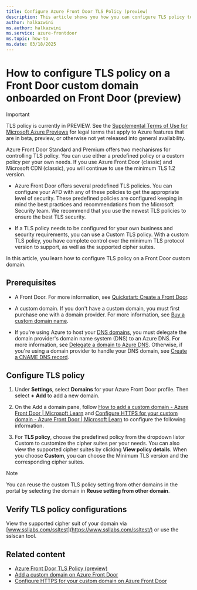 ```yaml
---
title: Configure Azure Front Door TLS Policy (preview)
description: This article shows you how you can configure TLS policy to meet security requirements for your Front Door custom domains.
author: halkazwini
ms.author: halkazwini
ms.service: azure-frontdoor
ms.topic: how-to
ms.date: 03/18/2025
---
```


# How to configure TLS policy on a Front Door custom domain onboarded on Front Door (preview)

> [!IMPORTANT]
> TLS policy is currently in PREVIEW. See the [Supplemental Terms of Use for Microsoft Azure Previews](https://azure.microsoft.com/support/legal/preview-supplemental-terms/) for legal terms that apply to Azure features that are in beta, preview, or otherwise not yet released into general availability.

Azure Front Door Standard and Premium offers two mechanisms for controlling TLS policy. You can use either a predefined policy or a custom policy per your own needs. If you use Azure Front Door (classic) and Microsoft CDN (classic), you will continue to use the minimum TLS 1.2 version.

- Azure Front Door offers several predefined TLS policies. You can configure your AFD with any of these policies to get the appropriate level of security. These predefined policies are configured keeping in mind the best practices and recommendations from the Microsoft Security team. We recommend that you use the newest TLS policies to ensure the best TLS security.

- If a TLS policy needs to be configured for your own business and security requirements, you can use a Custom TLS policy. With a custom TLS policy, you have complete control over the minimum TLS protocol version to support, as well as the supported cipher suites.

In this article, you learn how to configure TLS policy on a Front Door custom domain.

## Prerequisites

- A Front Door. For more information, see [Quickstart: Create a Front Door](/azure/frontdoor/quickstart-create-front-door).

- A custom domain. If you don't have a custom domain, you must first purchase one with a domain provider. For more information, see [Buy a custom domain name](/azure/app-service/manage-custom-dns-buy-domain).

- If you're using Azure to host your [DNS domains](/azure/dns/dns-overview), you must delegate the domain provider's domain name system (DNS) to an Azure DNS. For more information, see [Delegate a domain to Azure DNS](/azure/dns/dns-delegate-domain-azure-dns). Otherwise, if you're using a domain provider to handle your DNS domain, see [Create a CNAME DNS record](/azure/frontdoor/front-door-custom-domain).

## Configure TLS policy

1. Under **Settings**, select **Domains** for your Azure Front Door profile. Then select **+** **Add** to add a new domain.

2. On the Add a domain pane, follow [How to add a custom domain - Azure Front Door | Microsoft Learn](/azure/frontdoor/standard-premium/how-to-add-custom-domain) and [Configure HTTPS for your custom domain - Azure Front Door | Microsoft Learn](/azure/frontdoor/standard-premium/how-to-configure-https-custom-domain) to configure the following information.

3. For **TLS policy**, choose the predefined policy from the dropdown listor Custom  to customize the cipher suites per your needs. You can also view the supported cipher suites by clicking **View policy details**. When you choose **Custom**, you can choose the Minimum TLS version and the corresponding cipher suites. 

> [!NOTE]
> You can reuse the custom TLS policy setting from other domains in the portal by selecting the domain in **Reuse setting from other domain**. 

## Verify TLS policy configurations

View the supported cipher suit of your domain via [www.ssllabs.com/ssltest](https://www.ssllabs.com/ssltest/) or use the sslscan tool.

## Related content

- [Azure Front Door TLS Policy (preview)](tls-policy.md)
- [Add a custom domain on Azure Front Door](how-to-add-custom-domain.md)
- [Configure HTTPS for your custom domain on Azure Front Door](how-to-configure-https-custom-domain.md)
